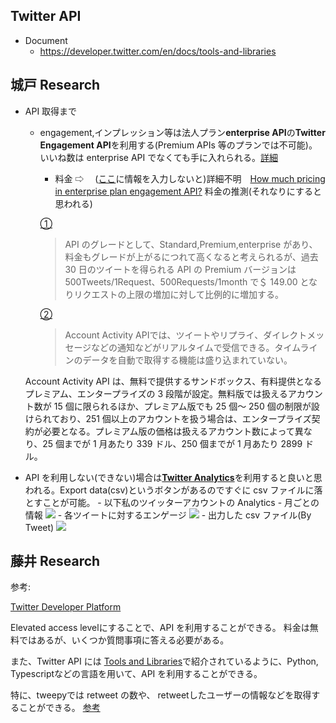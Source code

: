 ## Twitter API

- Document
  - https://developer.twitter.com/en/docs/tools-and-libraries


## 城戸 Research

- API 取得まで 
  - engagement,インプレッション等は法人プラン**enterprise API**の**Twitter Engagement API**を利用する(Premium APIs 等のプランでは不可能)。いいね数は enterprise API でなくても手に入れられる。[詳細](https://developer.twitter.com/en/docs/twitter-api/enterprise/engagement-api/overview) 
    - 料金 ⇨ 　([ここ](https://developer.twitter.com/en/products/twitter-api/enterprise/application)に情報を入力しないと)詳細不明　[How much pricing in enterprise plan engagement API?](https://twittercommunity.com/t/how-much-pricing-in-enterprise-plan-engagement-api/112738)
  料金の推測(それなりにすると思われる)

    [①](https://developer.twitter.com/en/pricing/search-30day) 
    > API のグレードとして、Standard,Premium,enterprise があり、料金もグレードが上がるにつれて高くなると考えられるが、過去 30 日のツイートを得られる API の Premium バージョンは 500Tweets/1Request、500Requests/1month で＄ 149.00 となりリクエストの上限の増加に対して比例的に増加する。

    [②](https://japan.cnet.com/article/35119321/#:~:text=%E7%84%A1%E6%96%99%E7%89%88%E3%81%A7%E3%81%AF%E6%89%B1%E3%81%88%E3%82%8B%E3%82%A2%E3%82%AB%E3%82%A6%E3%83%B3%E3%83%88,1%E6%9C%88%E3%81%82%E3%81%9F%E3%82%8A2899%E3%83%89%E3%83%AB%E3%80%82)

    > Account Activity APIでは、ツイートやリプライ、ダイレクトメッセージなどの通知などがリアルタイムで受信できる。タイムラインのデータを自動で取得する機能は盛り込まれていない。

  Account Activity API は、無料で提供するサンドボックス、有料提供となるプレミアム、エンタープライズの 3 段階が設定。無料版では扱えるアカウント数が 15 個に限られるほか、プレミアム版でも 25 個～ 250 個の制限が設けられており、251 個以上のアカウントを扱う場合は、エンタープライズ契約が必要となる。プレミアム版の価格は扱えるアカウント数によって異なり、25 個までが 1 月あたり 339 ドル、250 個までが 1 月あたり 2899 ドル。

- API を利用しない(できない)場合は[**Twitter Analytics**](https://analytics.twitter.com/about)を利用すると良いと思われる。Export data(csv)というボタンがあるのですぐに csv ファイルに落とすことが可能。 - 以下私のツイッターアカウントの Analytics - 月ごとの情報
  ![](https://i.imgur.com/9EVAOQL.jpg) - 各ツイートに対するエンゲージ
  ![](https://i.imgur.com/iBbmnid.jpg) - 出力した csv ファイル(By Tweet)
  ![](https://i.imgur.com/aAj6W8C.png)


## 藤井 Research

参考:

[Twitter Developer Platform](https://developer.twitter.com/en/docs/twitter-api/getting-started/about-twitter-api#v2-access-leve)

Elevated access levelにすることで、API を利用することができる。
料金は無料ではあるが、いくつか質問事項に答える必要がある。

また、Twitter API には [Tools and Libraries](https://developer.twitter.com/en/docs/twitter-api/tools-and-libraries/v2)で紹介されているように、Python, Typescriptなどの言語を用いて、API を利用することができる。

特に、tweepyでは retweet の数や、 retweetしたユーザーの情報などを取得することができる。
[参考](https://docs.tweepy.org/en/stable/client.html#tweepy.Client.retweet)



